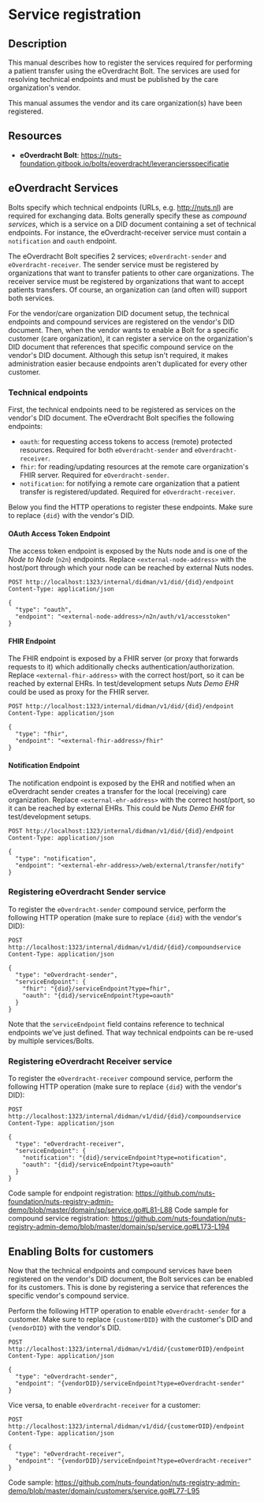 # Service registration

## Description

This manual describes how to register the services required for performing a patient transfer using the eOverdracht Bolt.
The services are used for resolving technical endpoints and must be published by the care organization's vendor.

This manual assumes the vendor and its care organization(s) have been registered.

## Resources

- **eOverdracht Bolt**: https://nuts-foundation.gitbook.io/bolts/eoverdracht/leveranciersspecificatie

## eOverdracht Services

Bolts specify which technical endpoints (URLs, e.g. http://nuts.nl) are required for exchanging data.
Bolts generally specify these as *compound services*, which is a service on a DID document containing a set of technical endpoints.
For instance, the eOverdracht-receiver service must contain a `notification` and `oauth` endpoint.

The eOverdracht Bolt specifies 2 services; `eOverdracht-sender` and `eOverdracht-receiver`.
The sender service must be registered by organizations that want to transfer patients to other care organizations.
The receiver service must be registered by organizations that want to accept patients transfers.
Of course, an organization can (and often will) support both services.

For the vendor/care organization DID document setup, the technical endpoints and compound services are registered on the vendor's DID document.
Then, when the vendor wants to enable a Bolt for a specific customer (care organization),
it can register a service on the organization's DID document that references that specific compound service on the vendor's DID document.
Although this setup isn't required, it makes administration easier because endpoints aren't duplicated for every other customer.

### Technical endpoints

First, the technical endpoints need to be registered as services on the vendor's DID document. The eOverdracht Bolt specifies the following endpoints:

* `oauth`: for requesting access tokens to access (remote) protected resources. Required for both `eOverdracht-sender` and `eOverdracht-receiver`.
* `fhir`: for reading/updating resources at the remote care organization's FHIR server. Required for `eOverdracht-sender`.
* `notification`: for notifying a remote care organization that a patient transfer is registered/updated. Required for `eOverdracht-receiver`. 

Below you find the HTTP operations to register these endpoints. Make sure to replace `{did}` with the vendor's DID.

#### OAuth Access Token Endpoint
The access token endpoint is exposed by the Nuts node and is one of the *Node to Node* (`n2n`) endpoints.
Replace `<external-node-address>` with the host/port through which your node can be reached by external Nuts nodes.


```http request
POST http://localhost:1323/internal/didman/v1/did/{did}/endpoint
Content-Type: application/json

{
  "type": "oauth",
  "endpoint": "<external-node-address>/n2n/auth/v1/accesstoken"
}
```

#### FHIR Endpoint
The FHIR endpoint is exposed by a FHIR server (or proxy that forwards requests to it) which additionally checks authentication/authorization.
Replace `<external-fhir-address>` with the correct host/port, so it can be reached by external EHRs.
In test/development setups *Nuts Demo EHR* could be used as proxy for the FHIR server. 

```http request
POST http://localhost:1323/internal/didman/v1/did/{did}/endpoint
Content-Type: application/json

{
  "type": "fhir",
  "endpoint": "<external-fhir-address>/fhir"
}
```

#### Notification Endpoint
The notification endpoint is exposed by the EHR and notified when an eOverdracht sender creates a transfer for the local (receiving) care organization.
Replace `<external-ehr-address>` with the correct host/port, so it can be reached by external EHRs. This could be *Nuts Demo EHR* for test/development setups.

```http request
POST http://localhost:1323/internal/didman/v1/did/{did}/endpoint
Content-Type: application/json

{
  "type": "notification",
  "endpoint": "<external-ehr-address>/web/external/transfer/notify"
}
```

### Registering eOverdracht Sender service

To register the `eOverdracht-sender` compound service, perform the following HTTP operation (make sure to replace `{did}` with the vendor's DID):

```http request
POST http://localhost:1323/internal/didman/v1/did/{did}/compoundservice
Content-Type: application/json

{
  "type": "eOverdracht-sender",
  "serviceEndpoint": {
    "fhir": "{did}/serviceEndpoint?type=fhir",
    "oauth": "{did}/serviceEndpoint?type=oauth"
  }
}

```

Note that the `serviceEndpoint` field contains reference to technical endpoints we've just defined. That way technical endpoints can be re-used by multiple services/Bolts.

### Registering eOverdracht Receiver service

To register the `eOverdracht-receiver` compound service, perform the following HTTP operation (make sure to replace `{did}` with the vendor's DID):

```http request
POST http://localhost:1323/internal/didman/v1/did/{did}/compoundservice
Content-Type: application/json

{
  "type": "eOverdracht-receiver",
  "serviceEndpoint": {
    "notification": "{did}/serviceEndpoint?type=notification",
    "oauth": "{did}/serviceEndpoint?type=oauth"
  }
}
```

Code sample for endpoint registration: https://github.com/nuts-foundation/nuts-registry-admin-demo/blob/master/domain/sp/service.go#L81-L88
Code sample for compound service registration: https://github.com/nuts-foundation/nuts-registry-admin-demo/blob/master/domain/sp/service.go#L173-L194

## Enabling Bolts for customers

Now that the technical endpoints and compound services have been registered on the vendor's DID document, the Bolt services can be enabled for its customers.
This is done by registering a service that references the specific vendor's compound service.

Perform the following HTTP operation to enable `eOverdracht-sender` for a customer. Make sure to replace `{customerDID}` with the customer's DID and `{vendorDID}` with the vendor's DID.

```http request
POST http://localhost:1323/internal/didman/v1/did/{customerDID}/endpoint
Content-Type: application/json

{
  "type": "eOverdracht-sender",
  "endpoint": "{vendorDID}/serviceEndpoint?type=eOverdracht-sender"
}
```

Vice versa, to enable `eOverdracht-receiver` for a customer:

```http request
POST http://localhost:1323/internal/didman/v1/did/{customerDID}/endpoint
Content-Type: application/json

{
  "type": "eOverdracht-receiver",
  "endpoint": "{vendorDID}/serviceEndpoint?type=eOverdracht-receiver"
}
```

Code sample: https://github.com/nuts-foundation/nuts-registry-admin-demo/blob/master/domain/customers/service.go#L77-L95

